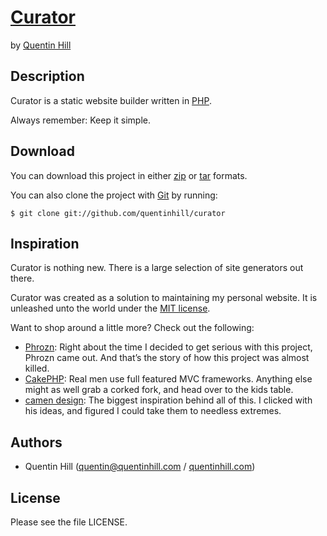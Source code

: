 # [Curator][curator-github] #

by [Quentin Hill][qhill-website]


## Description ##

Curator is a static website builder written in [PHP][php].

Always remember: Keep it simple.


## Download ##
You can download this project in either [zip][zipball] or [tar][tarball] formats.

You can also clone the project with [Git][git] by running:

    $ git clone git://github.com/quentinhill/curator


## Inspiration ##

Curator is nothing new. There is a large selection of site generators out there.

Curator was created as a solution to maintaining my personal website. It is unleashed unto the world under the [MIT license][mit-license].

Want to shop around a little more? Check out the following:

* [Phrozn][phrozn]: Right about the time I decided to get serious with this project, Phrozn came out. And that’s the story of how this project was almost killed.
* [CakePHP][cakephp]: Real men use full featured MVC frameworks. Anything else might as well grab a corked fork, and head over to the kids table.
* [camen design][camendesign]: The biggest inspiration behind all of this. I clicked with his ideas, and figured I could take them to needless extremes.


## Authors ##

* Quentin Hill ([quentin@quentinhill.com][qhill-email] / [quentinhill.com][qhill-website])


## License ##

Please see the file LICENSE.



[cakephp]:http://cakephp.org
[camendesign]:http://camendesign.com
[curator-github]:http://github.com/quentinhill/curator
[curator-website]:http://quentinhill.github.com/curator
[git]:http://git-scm.com
[github]:http://github.com
[mit-license]:http://www.opensource.org/licenses/mit-license.php
[php]:http://php.net
[phrozn]:http://phrozn.info
[qhill-email]:mailto:quentin@quentinhill.com
[qhill-website]:http://quentinhill.com
[tarball]:http://github.com/quentinhill/curator/tarball/master
[zipball]:http://github.com/quentinhill/curator/zipball/master
